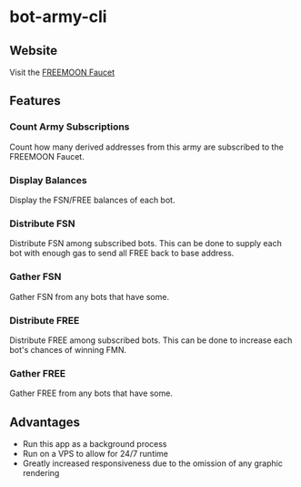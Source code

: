 # bot-army-cli

## Website

Visit the [FREEMOON Faucet](https://freemoonfaucet.xyz)

## Features

### Count Army Subscriptions

Count how many derived addresses from this army are subscribed to the FREEMOON Faucet.

### Display Balances

Display the FSN/FREE balances of each bot.

### Distribute FSN

Distribute FSN among subscribed bots. This can be done to supply each bot with enough gas to send all FREE back to base address.

###  Gather FSN

Gather FSN from any bots that have some.

### Distribute FREE

Distribute FREE among subscribed bots. This can be done to increase each bot's chances of winning FMN.

### Gather FREE

Gather FREE from any bots that have some.


## Advantages

- Run this app as a background process
- Run on a VPS to allow for 24/7 runtime
- Greatly increased responsiveness due to the omission of any graphic rendering
